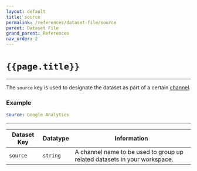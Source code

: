 ```yaml
---
layout: default
title: source
permalink: /references/dataset-file/source
parent: Dataset File
grand_parent: References
nav_order: 2
---
```


# `{{page.title}}`

---

The `source` key is used to designate the dataset as part of a certain [channel]({{site.baseurl}}/references/workspace/channels). 

### Example

```yaml
source: Google Analytics
```

---

Dataset Key | Datatype | Information
----------- | -------- | -----------
`source` | `string` | A channel name to be used to group up related datasets in your workspace.
